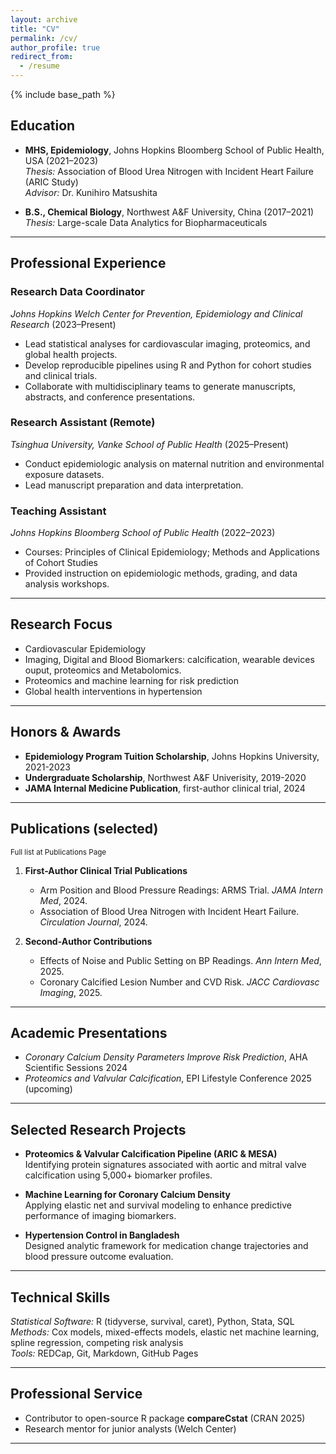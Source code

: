 ```yaml
---
layout: archive
title: "CV"
permalink: /cv/
author_profile: true
redirect_from:
  - /resume
---
```


{% include base_path %}

## Education
* **MHS, Epidemiology**, Johns Hopkins Bloomberg School of Public Health, USA (2021–2023)  
  *Thesis:* Association of Blood Urea Nitrogen with Incident Heart Failure (ARIC Study)  
  *Advisor:* Dr. Kunihiro Matsushita

* **B.S., Chemical Biology**, Northwest A&F University, China (2017–2021)  
  *Thesis:* Large-scale Data Analytics for Biopharmaceuticals  

---

## Professional Experience

### **Research Data Coordinator**  
*Johns Hopkins Welch Center for Prevention, Epidemiology and Clinical Research* (2023–Present)  
- Lead statistical analyses for cardiovascular imaging, proteomics, and global health projects.  
- Develop reproducible pipelines using R and Python for cohort studies and clinical trials.  
- Collaborate with multidisciplinary teams to generate manuscripts, abstracts, and conference presentations.

### **Research Assistant (Remote)**  
*Tsinghua University, Vanke School of Public Health* (2025–Present)  
- Conduct epidemiologic analysis on maternal nutrition and environmental exposure datasets.  
- Lead manuscript preparation and data interpretation.

### **Teaching Assistant**  
*Johns Hopkins Bloomberg School of Public Health* (2022–2023)  
- Courses: Principles of Clinical Epidemiology; Methods and Applications of Cohort Studies  
- Provided instruction on epidemiologic methods, grading, and data analysis workshops.

---

## Research Focus
* Cardiovascular Epidemiology  
* Imaging, Digital and Blood Biomarkers: calcification, wearable devices ouput, proteomics and Metabolomics.
* Proteomics and machine learning for risk prediction  
* Global health interventions in hypertension   

---

## Honors & Awards 
- **Epidemiology Program Tuition Scholarship**, Johns Hopkins University, 2021-2023
- **Undergraduate Scholarship**, Northwest A&F Univerisity, 2019-2020 
- **JAMA Internal Medicine Publication**, first-author clinical trial, 2024 

---

## Publications (selected)
<small>Full list at Publications Page</small>

1. **First-Author Clinical Trial Publications**
   - Arm Position and Blood Pressure Readings: ARMS Trial. *JAMA Intern Med*, 2024.  
   - Association of Blood Urea Nitrogen with Incident Heart Failure. *Circulation Journal*, 2024.

2. **Second-Author Contributions**
   - Effects of Noise and Public Setting on BP Readings. *Ann Intern Med*, 2025.  
   - Coronary Calcified Lesion Number and CVD Risk. *JACC Cardiovasc Imaging*, 2025.

---

## Academic Presentations
- *Coronary Calcium Density Parameters Improve Risk Prediction*, AHA Scientific Sessions 2024  
- *Proteomics and Valvular Calcification*, EPI Lifestyle Conference 2025 (upcoming)  

---

## Selected Research Projects
- **Proteomics & Valvular Calcification Pipeline (ARIC & MESA)**  
  Identifying protein signatures associated with aortic and mitral valve calcification using 5,000+ biomarker profiles.

- **Machine Learning for Coronary Calcium Density**  
  Applying elastic net and survival modeling to enhance predictive performance of imaging biomarkers.

- **Hypertension Control in Bangladesh**  
  Designed analytic framework for medication change trajectories and blood pressure outcome evaluation.

---

## Technical Skills
*Statistical Software:* R (tidyverse, survival, caret), Python, Stata, SQL  
*Methods:* Cox models, mixed-effects models, elastic net machine learning, spline regression, competing risk analysis  
*Tools:* REDCap, Git, Markdown, GitHub Pages  

---

## Professional Service
- Contributor to open-source R package **compareCstat** (CRAN 2025)  
- Research mentor for junior analysts (Welch Center)

---

